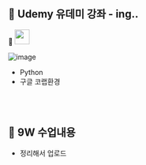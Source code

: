 ## 📖 Udemy 유데미 강좌 - ing..

🔗 <a href="https://www.udemy.com/course/machine-learning-atoz/" target="_blank"><img src="https://img.shields.io/badge/udemy-973DE7?style=flat-square&logo=udemy&logoColor=white" height=30/></a> 

![image](https://user-images.githubusercontent.com/113741801/210310009-24b073e7-ee92-46db-a001-587940564489.png)

- Python
- 구글 코랩환경

<br>
<br>


## 📘 9W 수업내용
- 정리해서 업로드 
<br>
<br>
<br>

